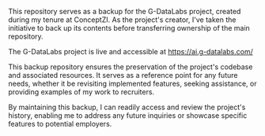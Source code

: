 This repository serves as a backup for the G-DataLabs project, created during my tenure at ConceptZI. As the project's creator, I've taken the initiative to back up its contents before transferring ownership of the main repository.

The G-DataLabs project is live and accessible at https://ai.g-datalabs.com/

This backup repository ensures the preservation of the project's codebase and associated resources. It serves as a reference point for any future needs, whether it be revisiting implemented features, seeking assistance, or providing examples of my work to recruiters.

By maintaining this backup, I can readily access and review the project's history, enabling me to address any future inquiries or showcase specific features to potential employers.
